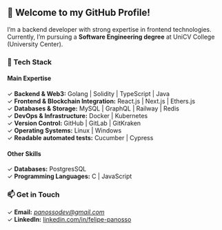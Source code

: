 ## 👋 Welcome to my GitHub Profile!  

I’m a backend developer with strong expertise in frontend technologies. Currently, I’m pursuing a **Software Engineering degree** at UniCV College (University Center).  

### 🚀 Tech Stack  
#### **Main Expertise**  
✓ **Backend & Web3:** Golang | Solidity | TypeScript | Java    
✓ **Frontend & Blockchain Integration:** React.js | Next.js | Ethers.js  
✓ **Databases & Storage:** MySQL | GraphQL | Railway | Redis       
✓ **DevOps & Infrastructure:** Docker | Kubernetes  
✓ **Version Control:** GitHub | GitLab | GitKraken  
✓ **Operating Systems:** Linux | Windows  
✓ **Readable automated tests:** Cucumber | Cypress  

#### **Other Skills**  
✓ **Databases:** PostgresSQL  
✓ **Programming Languages:** C | JavaScript    

### 📫 Get in Touch  
✓ **Email:** *panossodev@gmail.com*  
✓ **LinkedIn:** [linkedin.com/in/felipe-panosso](#)
